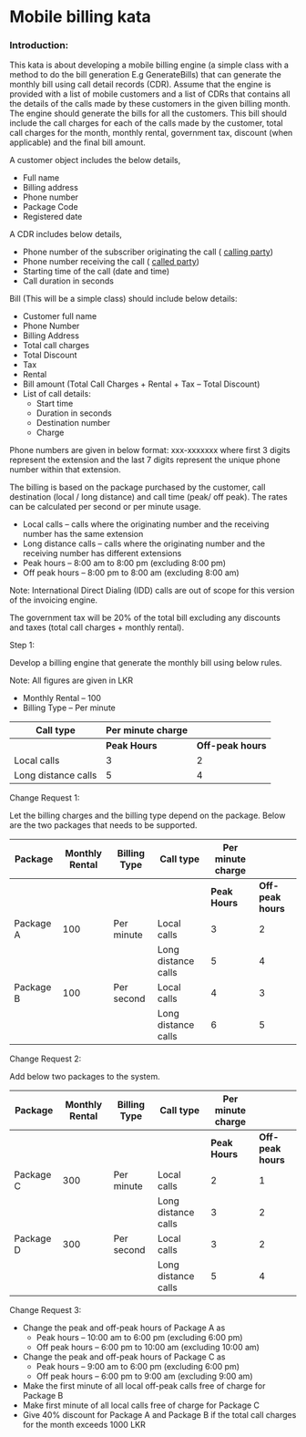 # Mobile billing kata

### Introduction:

This kata is about developing a mobile billing engine (a simple class with a method to do the bill generation E.g GenerateBills) that can generate the monthly bill using call detail records (CDR). Assume that the engine is provided with a list of mobile customers and a list of CDRs that contains all the details of the calls made by these customers in the given billing month. The engine should generate the bills for all the customers. This bill should include the call charges for each of the calls made by the customer, total call charges for the month, monthly rental, government tax, discount (when applicable) and the final bill amount.

A customer object includes the below details,

- Full name
- Billing address
- Phone number
- Package Code
- Registered date

A CDR includes below details,

- Phone number of the subscriber originating the call ( [calling party](https://en.wikipedia.org/wiki/Calling_party))
- Phone number receiving the call ( [called party](https://en.wikipedia.org/wiki/Called_party))
- Starting time of the call (date and time)
- Call duration in seconds

Bill (This will be a simple class) should include below details:

- Customer full name
- Phone Number
- Billing Address
- Total call charges
- Total Discount
- Tax
- Rental
- Bill amount (Total Call Charges + Rental + Tax – Total Discount)
- List of call details:
  - Start time
  - Duration in seconds
  - Destination number
  - Charge

Phone numbers are given in below format:  xxx-xxxxxxx where first 3 digits represent the extension and the last 7 digits represent the unique phone number within that extension.

The billing is based on the package purchased by the customer, call destination (local / long distance) and call time (peak/ off peak). The rates can be calculated per second or per minute usage.

- Local calls – calls where the originating number and the receiving number has the same extension
- Long distance calls – calls where the originating number and the receiving number has different extensions
- Peak hours – 8:00 am to 8:00 pm (excluding 8:00 pm)
- Off peak hours – 8:00 pm to 8:00 am (excluding 8:00 am)

Note: International Direct Dialing (IDD) calls are out of scope for this version of the invoicing engine.

The government tax will be 20% of the total bill excluding any discounts and taxes (total call charges + monthly rental).

Step 1:

Develop a billing engine that generate the monthly bill using below rules.

Note: All figures are given in LKR

- Monthly Rental – 100
- Billing Type – Per minute

| **Call type** | **Per minute charge** | |
| --- | --- |---|
|| **Peak Hours** | **Off-peak hours** |
| Local calls | 3 | 2 |
| Long distance calls | 5 | 4 |



Change Request 1:

Let the billing charges and the billing type depend on the package. Below are the two packages that needs to be supported.

| **Package** | **Monthly Rental** | **Billing Type** | **Call type** | **Per minute charge** ||
| --- | --- | --- | --- | --- | --- |
| ||||**Peak Hours** | **Off-peak hours** |
| Package A | 100 | Per minute | Local calls | 3 | 2 |
|   |   |   | Long distance calls | 5 | 4 |
| Package B | 100 | Per second | Local calls | 4 | 3 |
|   |   |   | Long distance calls | 6 | 5 |



Change Request 2:

Add below two packages to the system.

| **Package** | **Monthly Rental** | **Billing Type** | **Call type** | **Per minute charge** ||
| --- | --- | --- | --- | --- | --- |
| ||||**Peak Hours** | **Off-peak hours** |
| Package C | 300 | Per minute | Local calls | 2 | 1 |
|   |   |   | Long distance calls | 3 | 2 |
| Package D | 300 | Per second | Local calls | 3 | 2 |
|   |   |   | Long distance calls | 5 | 4 |



Change Request 3:

- Change the peak and off-peak hours of Package A as
  - Peak hours – 10:00 am to 6:00 pm (excluding 6:00 pm)
  - Off peak hours – 6:00 pm to 10:00 am (excluding 10:00 am)
- Change the peak and off-peak hours of Package C as
  - Peak hours – 9:00 am to 6:00 pm (excluding 6:00 pm)
  - Off peak hours – 6:00 pm to 9:00 am (excluding 9:00 am)
- Make the first minute of all local off-peak calls free of charge for Package B
- Make first minute of all local calls free of charge for Package C
- Give 40% discount for Package A and Package B if the total call charges for the month exceeds 1000 LKR
